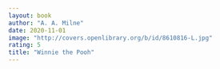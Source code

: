 ```yaml
---
layout: book
author: "A. A. Milne"
date: 2020-11-01
image: "http://covers.openlibrary.org/b/id/8610816-L.jpg"
rating: 5
title: "Winnie the Pooh"
---
```


<!--more-->